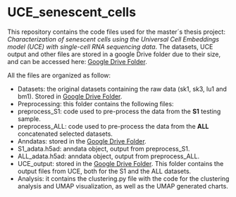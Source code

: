 # UCE_senescent_cells

This repository contains the code files used for the master´s thesis project: *Characterization of senescent cells using the Universal Cell Embeddings model (UCE) with single-cell RNA sequencing data*. The datasets, UCE output and other files are stored in a google Drive folder due to their size, and can be accessed here: [Google Drive Folder](https://drive.google.com/drive/folders/1BR6MiHFtKXx8H6wRLqGsK2TGhRMWu3Do?usp=drive_link).

All the files are organized as follow:

-  Datasets: the original datasets containing the raw data (sk1, sk3, lu1 and bm1). Stored in [Google Drive Folder](https://drive.google.com/drive/folders/1BR6MiHFtKXx8H6wRLqGsK2TGhRMWu3Do?usp=drive_link).
-  Preprocessing: this folder contains the following files:
  - preprocess_S1: code used to pre-process the data from the **S1** testing sample.
  - preprocess_ALL: code used to pre-process the data from the **ALL** concatenated selected datasets.
-  Anndatas: stored in the [Google Drive Folder](https://drive.google.com/drive/folders/1BR6MiHFtKXx8H6wRLqGsK2TGhRMWu3Do?usp=drive_link).
  - S1_adata.h5ad: anndata object, output from preprocess_S1.
  - ALL_adata.h5ad: anndata object, output from preprocess_ALL.
-  UCE_output: stored in the [Google Drive Folder](https://drive.google.com/drive/folders/1BR6MiHFtKXx8H6wRLqGsK2TGhRMWu3Do?usp=drive_link). This folder contains the output files from UCE, both for the S1 and the ALL datasets.
-  Analysis: it contains the clustering.py file with the code for the clustering analysis and UMAP visualization, as well as the UMAP generated charts.
